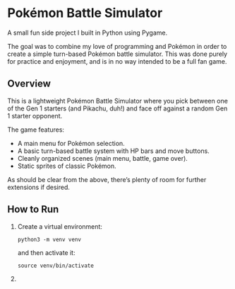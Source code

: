 # Pokémon Battle Simulator
A small fun side project I built in Python using Pygame.  

The goal was to combine my love of programming and Pokémon in order to create a simple turn-based Pokémon battle simulator. This was done purely for practice and enjoyment, and is in no way intended to be a full fan game.

## Overview
This is a lightweight Pokémon Battle Simulator where you pick between one of the Gen 1 starters (and Pikachu, duh!) and face off against a random Gen 1 starter opponent.

The game features:
- A main menu for Pokémon selection.
- A basic turn-based battle system with HP bars and move buttons.
- Cleanly organized scenes (main menu, battle, game over).
- Static sprites of classic Pokémon.

As should be clear from the above, there’s plenty of room for further extensions if desired.

## How to Run
1. Create a virtual environment:
   
   ```
   python3 -m venv venv
   ```
   
   and then activate it:
   
   ```
   source venv/bin/activate
   ```
3. 
